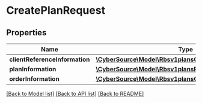 # CreatePlanRequest

## Properties
Name | Type | Description | Notes
------------ | ------------- | ------------- | -------------
**clientReferenceInformation** | [**\CyberSource\Model\Rbsv1plansClientReferenceInformation**](Rbsv1plansClientReferenceInformation.md) |  | [optional] 
**planInformation** | [**\CyberSource\Model\Rbsv1plansPlanInformation**](Rbsv1plansPlanInformation.md) |  | [optional] 
**orderInformation** | [**\CyberSource\Model\Rbsv1plansOrderInformation**](Rbsv1plansOrderInformation.md) |  | [optional] 

[[Back to Model list]](../README.md#documentation-for-models) [[Back to API list]](../README.md#documentation-for-api-endpoints) [[Back to README]](../README.md)


